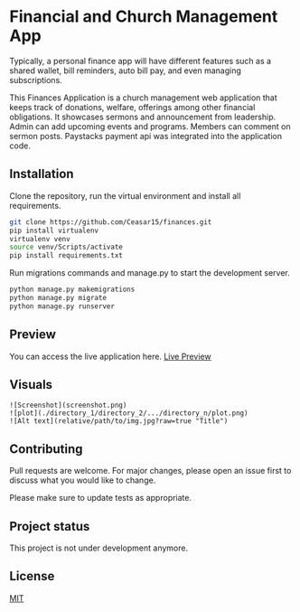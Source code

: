# Financial and Church Management App
Typically, a personal finance app will have different features such as a shared wallet, bill reminders, auto bill pay, and even managing subscriptions.  

This Finances Application is a church management web application that keeps track of donations, welfare, offerings among other financial obligations. It showcases sermons and announcement from leadership. Admin can add upcoming events and programs. Members can comment on sermon posts. Paystacks payment api was integrated into the application code.

## Installation

Clone the repository, run the virtual environment and install all requirements.
```bash
git clone https://github.com/Ceasar15/finances.git
pip install virtualenv
virtualenv venv
source venv/Scripts/activate
pip install requirements.txt
```
Run migrations commands and manage.py to start the development server.

```bash
python manage.py makemigrations
python manage.py migrate
python manage.py runserver
```


## Preview
You can access the live application here.
[Live Preview](http://gecyouthchurch.herokuapp.com/)

## Visuals

```image 1
![Screenshot](screenshot.png)
![plot](./directory_1/directory_2/.../directory_n/plot.png)
![Alt text](relative/path/to/img.jpg?raw=true "Title")
```

## Contributing
Pull requests are welcome. For major changes, please open an issue first to discuss what you would like to change.

Please make sure to update tests as appropriate.

## Project status
This project is not under development anymore. 
## License
[MIT](https://choosealicense.com/licenses/mit/)